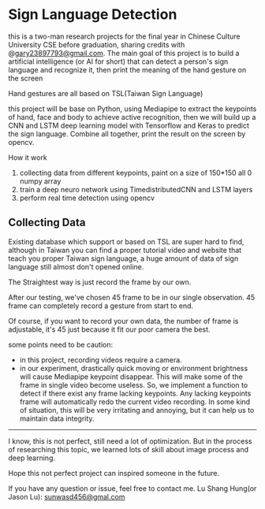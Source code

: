 # Sign Language Detection

this is a two-man research projects for the final year in Chinese Culture University CSE before graduation, sharing credits with @gary23897793@gmail.com.
The main goal of this project is to build a artificial intelligence (or AI for short) that can detect a person's sign language and recognize it, then print the meaning of the hand gesture on the screen 

Hand gestures are all based on TSL(Taiwan Sign Language) 

this project will be base on Python,
using Mediapipe to extract the keypoints of hand, face and body to achieve active recognition, then we will build up a CNN and LSTM deep learning model with Tensorflow and Keras to predict the sign language. Combine all together, print the result on the screen by opencv.

How it work
1. collecting data from different keypoints, paint on a size of 150*150 all 0 numpy array
2. train a deep neuro network using TimedistributedCNN and LSTM layers
3. perform real time detection using opencv

## Collecting Data

Existing database which support or based on TSL are super hard to find, although in Taiwan you can find a proper tutorial video and website that teach you proper Taiwan sign language, a huge amount of data of sign language still almost don't opened online.

The Straightest way is just record the frame by our own.

After our testing, we've chosen 45 frame to be in our single observation. 45 frame can completely record a gesture from start to end.

Of course, if you want to record your own data, the number of frame is adjustable, it's 45 just because it fit our poor camera the best.

some points need to be caution:
- in this project, recording videos require a camera.
- in our experiment, drastically quick moving or environment brightness will cause Mediapipe keypoint disappear. This will make some of the     frame in single video become useless. So, we implement a function to detect if there exist any frame lacking keypoints. Any lacking keypoints frame will automatically redo the current video recording. In some kind of situation, this will be very irritating and annoying, but it can help us to maintain data integrity.
---
I know, this is not perfect, still need a lot of optimization. But in the process of researching this topic, we learned lots of skill about image process and deep learning. 

Hope this not perfect project can inspired someone in the future.

If you have any question or issue, feel free to contact me. 
Lu Shang Hung(or Jason Lu): sunwasd456@gmal.com
